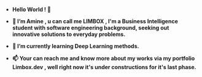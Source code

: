- <b>Hello World<b> ! 👋 
- 👀 I’m Amine , u can call me LIMBOX , I'm a Business Intelligence student with software engineering background, seeking out innovative solutions to everyday problems.
- 🌱 I’m currently learning Deep Learning methods. 

- 📫 Your can reach me and know more about my works via my portfolio Limbox.dev , well right now it's under constructions for it's last phase.

<!---
Aminelt/Aminelt is a ✨ special ✨ repository because its `README.md` (this file) appears on your GitHub profile.
You can click the Preview link to take a look at your changes.
--->
